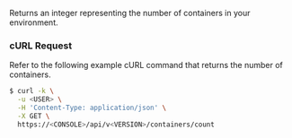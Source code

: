 Returns an integer representing the number of containers in your environment.

### cURL Request

Refer to the following example cURL command that returns the number of containers.

```bash
$ curl -k \
  -u <USER> \
  -H 'Content-Type: application/json' \
  -X GET \
  https://<CONSOLE>/api/v<VERSION>/containers/count
```
